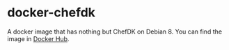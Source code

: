 # docker-chefdk

A docker image that has nothing but ChefDK on Debian 8.
You can find the image in [Docker Hub](https://hub.docker.com/r/seankang/chefdk).
